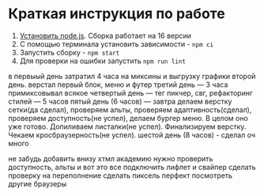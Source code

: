 # Краткая инструкция по работе

1. [Установить node.js](https://nodejs.org/download/release/latest-v16.x/). Сборка работает на 16 версии
2. С помощью терминала установить зависимости - `npm ci`
3. Запустить сборку - `npm start`
4. Для проверки на ошибки запустить `npm run lint`


в первыый день затратил 4 часа на миксины и выгрузку графики
второй день. верстал первый блок, меню и футер
третий день — 3 часа примиксовывал всякое
четвертый день — тег пикчер, свг, рефакторинг стилей — 5 часов
пятый день (6 часов) — завтра делаем верстку сетки(да сделал), проверяем альты, проверяем адаптивность(сделал), проверяем доступность(не успел), делаем бургер меню. В целом оно уже готово. Допиливаем листалки(не успел). Финализируем верстку. Чекаем кросбраузерность(не успел). 
шестой день (8 часов) - сделал оч много

не забудь добавить внизу хтмл академию
нужно проверить доступность, альты и вот это все
подключить лифлет и свайпер
сделать проверку на переполнение
сделать пиксель перфект
посмотреть другие браузеры